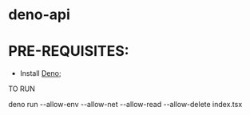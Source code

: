 # deno-api

# PRE-REQUISITES: 
 - Install [Deno](https://deno.land/#installation); 

TO RUN

deno run --allow-env --allow-net --allow-read --allow-delete index.tsx
